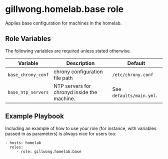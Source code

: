 gillwong.homelab.base role
=========

Applies base configuration for machines in the homelab.

Role Variables
--------------

The following variables are required unless stated otherwise.

| Variable | Description | Default |
| -- | -- | -- |
| `base_chrony_conf` | chrony configuration file path | `/etc/chrony.conf` |
| `base_ntp_servers` | NTP servers for chronyd inside the machine. | See `defaults/main.yml`. |

Example Playbook
----------------

Including an example of how to use your role (for instance, with variables passed in as parameters) is always nice for users too:

    - hosts: homelab
      roles:
         - role: gillwong.homelab.base
